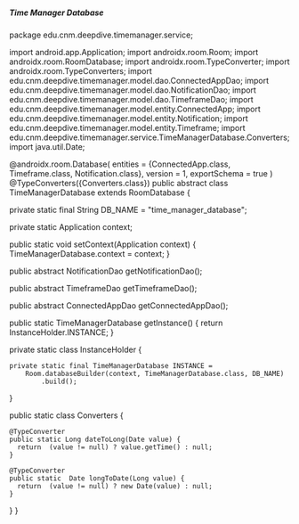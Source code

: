 ##### Time Manager Database

package edu.cnm.deepdive.timemanager.service;


import android.app.Application;
import androidx.room.Room;
import androidx.room.RoomDatabase;
import androidx.room.TypeConverter;
import androidx.room.TypeConverters;
import edu.cnm.deepdive.timemanager.model.dao.ConnectedAppDao;
import edu.cnm.deepdive.timemanager.model.dao.NotificationDao;
import edu.cnm.deepdive.timemanager.model.dao.TimeframeDao;
import edu.cnm.deepdive.timemanager.model.entity.ConnectedApp;
import edu.cnm.deepdive.timemanager.model.entity.Notification;
import edu.cnm.deepdive.timemanager.model.entity.Timeframe;
import edu.cnm.deepdive.timemanager.service.TimeManagerDatabase.Converters;
import java.util.Date;

@androidx.room.Database(
    entities = {ConnectedApp.class, Timeframe.class, Notification.class},
    version = 1,
    exportSchema = true
)
@TypeConverters({Converters.class})
public abstract class TimeManagerDatabase extends RoomDatabase {

  private static final String DB_NAME = "time_manager_database";


  private static Application context;

  public static void setContext(Application context) {
    TimeManagerDatabase.context = context;
  }

  public abstract NotificationDao getNotificationDao();

  public abstract TimeframeDao getTimeframeDao();

  public abstract ConnectedAppDao getConnectedAppDao();

  public static TimeManagerDatabase getInstance() {
    return InstanceHolder.INSTANCE;
  }

  private static class InstanceHolder {

    private static final TimeManagerDatabase INSTANCE =
        Room.databaseBuilder(context, TimeManagerDatabase.class, DB_NAME)
            .build();
  }


  public static class Converters {

    @TypeConverter
    public static Long dateToLong(Date value) {
      return  (value != null) ? value.getTime() : null;
    }

    @TypeConverter
    public static  Date longToDate(Long value) {
      return  (value != null) ? new Date(value) : null;
    }
  }
}